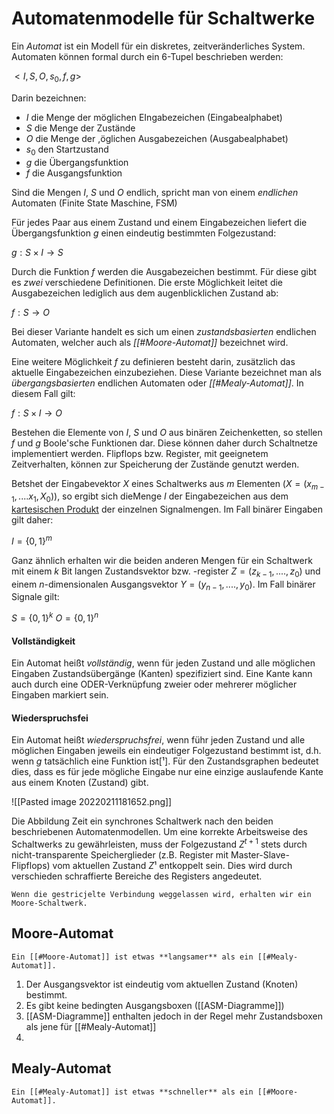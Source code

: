 # Automatenmodelle für Schaltwerke
Ein *Automat* ist ein Modell für ein diskretes, zeitveränderliches System. Automaten können formal durch ein 6-Tupel beschrieben werden:

$<I,S,O,s_0,f,g>$

Darin bezeichnen:
- $I$ die Menge der möglichen EIngabezeichen (Eingabealphabet)
- $S$ die Menge der Zustände
- $O$ die Menge der ,öglichen Ausgabezeichen (Ausgabealphabet)
- $s_0$ den Startzustand
- $g$ die Übergangsfunktion
- $f$ die Ausgangsfunktion

Sind die Mengen $I$, $S$ und $O$ endlich, spricht man von einem *endlichen* Automaten (Finite State Maschine, FSM)

Für jedes Paar aus einem Zustand und einem Eingabezeichen liefert die Übergangsfunktion $g$ einen eindeutig bestimmten Folgezustand:

$g : S \times I \to S$

Durch die Funktion $f$ werden die Ausgabezeichen bestimmt. Für diese gibt es *zwei* verschiedene Definitionen. Die erste Möglichkeit leitet die Ausgabezeichen lediglich aus dem augenblicklichen Zustand ab:

$f : S \to O$

Bei dieser Variante handelt es sich um einen *zustandsbasierten* endlichen Automaten, welcher auch als *[[#Moore-Automat]]* bezeichnet wird.

Eine weitere Möglichkeit $f$ zu definieren besteht darin, zusätzlich das aktuelle Eingabezeichen einzubeziehen. Diese Variante bezeichnet man als *übergangsbasierten* endlichen Automaten oder *[[#Mealy-Automat]]*. In diesem Fall gilt:

$f : S \times I \to O$

Bestehen die Elemente von $I$, $S$ und $O$ aus binären Zeichenketten, so stellen  $f$ und $g$ Boole'sche Funktionen dar. Diese können daher durch Schaltnetze implementiert werden. Flipflops bzw. Register, mit geeignetem Zeitverhalten, können zur Speicherung der Zustände genutzt werden.

Betshet der Eingabevektor $X$ eines Schaltwerks aus $m$ Elementen ($X = (x_{m-1},....x_1,X_0)$), so ergibt sich dieMenge $I$ der Eingabezeichen aus dem [kartesischen Produkt](https://de.wikipedia.org/wiki/Kartesisches_Produkt) der einzelnen Signalmengen. Im Fall binärer Eingaben gilt daher:

$I = \{0,1\}^m$

Ganz ähnlich erhalten wir die beiden anderen Mengen für ein Schaltwerk mit einem $k$ Bit langen Zustandsvektor bzw. -register $Z = (z_{k-1},....,z_0)$ und einem $n$-dimensionalen Ausgangsvektor $Y = (y_{n-1},....,y_0)$. Im Fall binärer Signale gilt:

$S = \{0,1\}^k$
$O = \{0,1\}^n$

#### Vollständigkeit
Ein Automat heißt *vollständig*, wenn für jeden Zustand und alle möglichen Eingaben Zustandsübergänge (Kanten) spezifiziert sind. Eine Kante kann auch durch eine ODER-Verknüpfung zweier oder mehrerer möglicher Eingaben markiert sein.
#### Wiederspruchsfei
Ein Automat heißt *wiederspruchsfrei*, wenn führ jeden Zustand und alle möglichen Eingaben jeweils ein eindeutiger Folgezustand bestimmt ist, d.h. wenn $g$ tatsächlich eine Funktion ist[¹]. Für den Zustandsgraphen bedeutet dies, dass es für jede mögliche Eingabe nur eine einzige auslaufende Kante aus einem Knoten (Zustand) gibt.

![[Pasted image 20220211181652.png]]

Die Abbildung Zeit ein synchrones Schaltwerk nach den beiden beschriebenen Automatenmodellen.
Um eine korrekte Arbeitsweise des Schaltwerks zu gewährleisten, muss der Folgezustand $Z^{t+1}$ stets durch nicht-transparente Speicherglieder (z.B. Register mit Master-Slave-Flipflops) vom aktuellen Zustand $Z¹$ entkoppelt sein. Dies wird durch verschieden schraffierte Bereiche des Registers angedeutet.
```ad-info
Wenn die gestricjelte Verbindung weggelassen wird, erhalten wir ein Moore-Schaltwerk.
```

## Moore-Automat
```ad-info
Ein [[#Moore-Automat]] ist etwas **langsamer** als ein [[#Mealy-Automat]].
```
1) Der Ausgangsvektor ist eindeutig vom aktuellen Zustand (Knoten) bestimmt.
2) Es gibt keine bedingten Ausgangsboxen ([[ASM-Diagramme]])
3) [[ASM-Diagramme]] enthalten jedoch in der Regel mehr Zustandsboxen als jene für [[#Mealy-Automat]]
4) 

## Mealy-Automat

```ad-info
Ein [[#Mealy-Automat]] ist etwas **schneller** als ein [[#Moore-Automat]].
```
